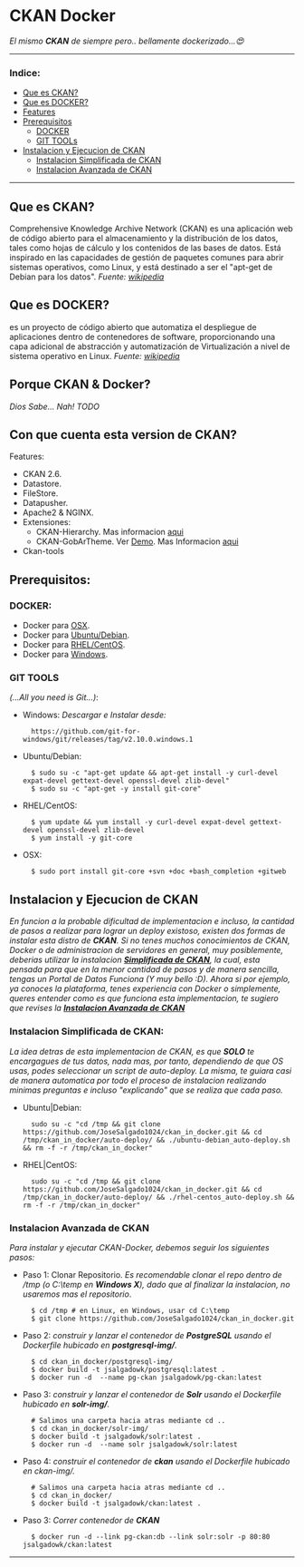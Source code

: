 # CKAN Docker
_El mismo **CKAN** de siempre pero.. bellamente dockerizado...:heart_eyes:_

---
### Indice:
+ [Que es CKAN?](#que-es-ckan)
+ [Que es DOCKER?](#que-es-docker)
+ [Features](#features)
+ [Prerequisitos](#prerequisitos)
    + [DOCKER](#docker)
    + [GIT TOOLs](#git-tools)
+ [Instalacion y Ejecucion de CKAN](#instalacion-y-ejecucion-de-ckan)
    + [Instalacion Simplificada de CKAN](#instalacion-simplificada-de-ckan)
    + [Instalacion Avanzada de CKAN](#instalacion-avanzada-de-ckan)

---

## Que es CKAN?
Comprehensive Knowledge Archive Network (CKAN) es una aplicación web de código abierto para el almacenamiento y la distribución de los datos, tales como hojas de cálculo y los contenidos de las bases de datos. Está inspirado en las capacidades de gestión de paquetes comunes para abrir sistemas operativos, como Linux, y está destinado a ser el "apt-get de Debian para los datos". _Fuente: [wikipedia](https://es.wikipedia.org/wiki/CKAN)_

## Que es DOCKER?
es un proyecto de código abierto que automatiza el despliegue de aplicaciones dentro de contenedores de software, proporcionando una capa adicional de abstracción y automatización de Virtualización a nivel de sistema operativo en Linux. _Fuente: [wikipedia](https://es.wikipedia.org/wiki/Docker_(software))_

## Porque CKAN & Docker?

_Dios Sabe... Nah! TODO_

## Con que cuenta esta version de CKAN?

Features:

+ CKAN 2.6.
+ Datastore.
+ FileStore.
+ Datapusher.
+ Apache2 & NGINX.
+ Extensiones:
	+ CKAN-Hierarchy. Mas informacion [aqui](https://github.com/datagovuk/ckanext-hierarchy)
	+ CKAN-GobArTheme. Ver [Demo](http://http://datos.gob.ar/). Mas Informacion [aqui](https://github.com/gobabiertoAR/datos.gob.ar/blob/master/docs/03_instalacion_tema_visual.md)
+ Ckan-tools

## Prerequisitos:

### DOCKER:

+ Docker para [OSX](https://docs.docker.com/docker-for-mac).
+ Docker para [Ubuntu/Debian](https://github.com/JoseSalgado1024/ckan_in_docker/blob/master/aux-docs/docker_Ubuntu-Debian.md).
+ Docker para [RHEL/CentOS](https://github.com/JoseSalgado1024/ckan_in_docker/blob/master/aux-docs/docker_rhel-centos.md).
+ Docker para [Windows](https://docs.docker.com/engine/installation/windows).


### GIT TOOLS
_(...All you need is Git...)_:
	
+ Windows:
_Descargar e Instalar desde:_

		https://github.com/git-for-windows/git/releases/tag/v2.10.0.windows.1

+ Ubuntu/Debian:

		$ sudo su -c "apt-get update && apt-get install -y curl-devel expat-devel gettext-devel openssl-devel zlib-devel"
		$ sudo su -c "apt-get -y install git-core"

+ RHEL/CentOS:

		$ yum update && yum install -y curl-devel expat-devel gettext-devel openssl-devel zlib-devel
		$ yum install -y git-core

+ OSX:

	    $ sudo port install git-core +svn +doc +bash_completion +gitweb

## Instalacion y Ejecucion de CKAN

_En funcion a la probable dificultad de implementacion e incluso, la cantidad de pasos a realizar para lograr un deploy existoso, existen dos formas de instalar esta distro de **CKAN**. Si no tenes muchos conocimientos de CKAN, Docker o de administracion de servidores en general, muy posiblemente, deberias utilizar la instalacion **[Simplificada  de CKAN](#instalacion-simplificada-de-ckan)**, la cual, esta pensada para que en la menor cantidad de pasos y de manera sencilla, tengas un Portal de Datos Funciona (Y muy bello :D). Ahora si por ejemplo, ya conoces la plataforma, tenes experiencia con Docker o simplemente, queres entender como es que funciona esta implementacion, te sugiero que revises la **[Instalacion Avanzada de CKAN](#instalacion-avanzada-de-ckan)**_


### Instalacion Simplificada de CKAN:

_La idea detras de esta implementacion de CKAN, es que **SOLO** te encargagues de tus datos, nada mas, por tanto, dependiendo de que OS usas, podes seleccionar un script de auto-deploy. La misma, te guiara casi de manera automatica por todo el proceso de instalacion realizando minimas preguntas e incluso "explicando" que se realiza que cada paso._

+ Ubuntu|Debian:

		sudo su -c "cd /tmp && git clone https://github.com/JoseSalgado1024/ckan_in_docker.git && cd /tmp/ckan_in_docker/auto-deploy/ && ./ubuntu-debian_auto-deploy.sh && rm -f -r /tmp/ckan_in_docker"


+ RHEL|CentOS:

		sudo su -c "cd /tmp && git clone https://github.com/JoseSalgado1024/ckan_in_docker.git && cd /tmp/ckan_in_docker/auto-deploy/ && ./rhel-centos_auto-deploy.sh && rm -f -r /tmp/ckan_in_docker"

### Instalacion Avanzada de CKAN

_Para instalar y ejecutar CKAN-Docker, debemos seguir los siguientes pasos:_

+ Paso 1: Clonar Repositorio. _Es recomendable clonar el repo dentro de /tmp (o C:\temp en **Windows X**), dado que al finalizar la instalacion, no usaremos mas el repositorio_.
		
		$ cd /tmp # en Linux, en Windows, usar cd C:\temp
		$ git clone https://github.com/JoseSalgado1024/ckan_in_docker.git

+ Paso 2: _construir y lanzar el contenedor de **PostgreSQL** usando el Dockerfile hubicado en **postgresql-img/**._ 

		$ cd ckan_in_docker/postgresql-img/
		$ docker build -t jsalgadowk/postgresql:latest .
		$ docker run -d  --name pg-ckan jsalgadowk/pg-ckan:latest


+ Paso 3: _construir y lanzar el contenedor de **Solr** usando el Dockerfile hubicado en **solr-img/**._

		# Salimos una carpeta hacia atras mediante cd ..
		$ cd ckan_in_docker/solr-img/ 
		$ docker build -t jsalgadowk/solr:latest .
		$ docker run -d  --name solr jsalgadowk/solr:latest

+ Paso 4: _construir el contenedor de **ckan** usando el Dockerfile hubicado en ckan-img/._

		# Salimos una carpeta hacia atras mediante cd ..
		$ cd ckan_in_docker/
		$ docker build -t jsalgadowk/ckan:latest .

+ Paso 3: _Correr contenedor  de **CKAN**_
		
		$ docker run -d --link pg-ckan:db --link solr:solr -p 80:80 jsalgadowk/ckan:latest

--- 